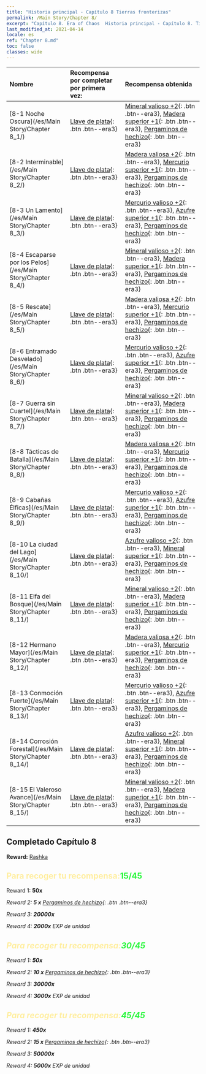 ```yaml
---
title: "Historia principal - Capítulo 8 Tierras fronterizas"
permalink: /Main Story/Chapter 8/
excerpt: "Capítulo 8. Era of Chaos  Historia principal - Capítulo 8. Tierras fronterizas"
last_modified_at: 2021-04-14
locale: es
ref: "Chapter 8.md"
toc: false
classes: wide
---
```


  | Nombre |  Recompensa por completar por primera vez: | Recompensa obtenida |
  |:------------|:------------|:------------| 
  | [8-1 Noche Oscura](/es/Main Story/Chapter 8_1/) | [Llave de plata](/es/Items/con_693/){: .btn .btn--era3} | [Mineral valioso +2](/es/Items/mat_26/){: .btn .btn--era3}, [Madera superior +1](/es/Items/mat_20/){: .btn .btn--era3}, [Pergaminos de hechizo](/es/Items/con_694/){: .btn .btn--era3} |
  | [8-2 Interminable](/es/Main Story/Chapter 8_2/) | [Llave de plata](/es/Items/con_693/){: .btn .btn--era3} | [Madera valiosa +2](/es/Items/mat_27/){: .btn .btn--era3}, [Mercurio superior +1](/es/Items/mat_21/){: .btn .btn--era3}, [Pergaminos de hechizo](/es/Items/con_694/){: .btn .btn--era3} |
  | [8-3 Un Lamento](/es/Main Story/Chapter 8_3/) | [Llave de plata](/es/Items/con_693/){: .btn .btn--era3} | [Mercurio valioso +2](/es/Items/mat_28/){: .btn .btn--era3}, [Azufre superior +1](/es/Items/mat_22/){: .btn .btn--era3}, [Pergaminos de hechizo](/es/Items/con_694/){: .btn .btn--era3} |
  | [8-4 Escaparse por los Pelos](/es/Main Story/Chapter 8_4/) | [Llave de plata](/es/Items/con_693/){: .btn .btn--era3} | [Mineral valioso +2](/es/Items/mat_26/){: .btn .btn--era3}, [Madera superior +1](/es/Items/mat_20/){: .btn .btn--era3}, [Pergaminos de hechizo](/es/Items/con_694/){: .btn .btn--era3} |
  | [8-5 Rescate](/es/Main Story/Chapter 8_5/) | [Llave de plata](/es/Items/con_693/){: .btn .btn--era3} | [Madera valiosa +2](/es/Items/mat_27/){: .btn .btn--era3}, [Mercurio superior +1](/es/Items/mat_21/){: .btn .btn--era3}, [Pergaminos de hechizo](/es/Items/con_694/){: .btn .btn--era3} |
  | [8-6 Entramado Desvelado](/es/Main Story/Chapter 8_6/) | [Llave de plata](/es/Items/con_693/){: .btn .btn--era3} | [Mercurio valioso +2](/es/Items/mat_28/){: .btn .btn--era3}, [Azufre superior +1](/es/Items/mat_22/){: .btn .btn--era3}, [Pergaminos de hechizo](/es/Items/con_694/){: .btn .btn--era3} |
  | [8-7 Guerra sin Cuartel](/es/Main Story/Chapter 8_7/) | [Llave de plata](/es/Items/con_693/){: .btn .btn--era3} | [Mineral valioso +2](/es/Items/mat_26/){: .btn .btn--era3}, [Madera superior +1](/es/Items/mat_20/){: .btn .btn--era3}, [Pergaminos de hechizo](/es/Items/con_694/){: .btn .btn--era3} |
  | [8-8 Tácticas de Batalla](/es/Main Story/Chapter 8_8/) | [Llave de plata](/es/Items/con_693/){: .btn .btn--era3} | [Madera valiosa +2](/es/Items/mat_27/){: .btn .btn--era3}, [Mercurio superior +1](/es/Items/mat_21/){: .btn .btn--era3}, [Pergaminos de hechizo](/es/Items/con_694/){: .btn .btn--era3} |
  | [8-9 Cabañas Élficas](/es/Main Story/Chapter 8_9/) | [Llave de plata](/es/Items/con_693/){: .btn .btn--era3} | [Mercurio valioso +2](/es/Items/mat_28/){: .btn .btn--era3}, [Azufre superior +1](/es/Items/mat_22/){: .btn .btn--era3}, [Pergaminos de hechizo](/es/Items/con_694/){: .btn .btn--era3} |
  | [8-10 La ciudad del Lago](/es/Main Story/Chapter 8_10/) | [Llave de plata](/es/Items/con_693/){: .btn .btn--era3} | [Azufre valioso +2](/es/Items/mat_29/){: .btn .btn--era3}, [Mineral superior +1](/es/Items/mat_19/){: .btn .btn--era3}, [Pergaminos de hechizo](/es/Items/con_694/){: .btn .btn--era3} |
  | [8-11 Elfa del Bosque](/es/Main Story/Chapter 8_11/) | [Llave de plata](/es/Items/con_693/){: .btn .btn--era3} | [Mineral valioso +2](/es/Items/mat_26/){: .btn .btn--era3}, [Madera superior +1](/es/Items/mat_20/){: .btn .btn--era3}, [Pergaminos de hechizo](/es/Items/con_694/){: .btn .btn--era3} |
  | [8-12 Hermano Mayor](/es/Main Story/Chapter 8_12/) | [Llave de plata](/es/Items/con_693/){: .btn .btn--era3} | [Madera valiosa +2](/es/Items/mat_27/){: .btn .btn--era3}, [Mercurio superior +1](/es/Items/mat_21/){: .btn .btn--era3}, [Pergaminos de hechizo](/es/Items/con_694/){: .btn .btn--era3} |
  | [8-13 Conmoción Fuerte](/es/Main Story/Chapter 8_13/) | [Llave de plata](/es/Items/con_693/){: .btn .btn--era3} | [Mercurio valioso +2](/es/Items/mat_28/){: .btn .btn--era3}, [Azufre superior +1](/es/Items/mat_22/){: .btn .btn--era3}, [Pergaminos de hechizo](/es/Items/con_694/){: .btn .btn--era3} |
  | [8-14 Corrosión Forestal](/es/Main Story/Chapter 8_14/) | [Llave de plata](/es/Items/con_693/){: .btn .btn--era3} | [Azufre valioso +2](/es/Items/mat_29/){: .btn .btn--era3}, [Mineral superior +1](/es/Items/mat_19/){: .btn .btn--era3}, [Pergaminos de hechizo](/es/Items/con_694/){: .btn .btn--era3} |
  | [8-15 El Valeroso Avance](/es/Main Story/Chapter 8_15/) | [Llave de plata](/es/Items/con_693/){: .btn .btn--era3} | [Mineral valioso +2](/es/Items/mat_26/){: .btn .btn--era3}, [Madera superior +1](/es/Items/mat_20/){: .btn .btn--era3}, [Pergaminos de hechizo](/es/Items/con_694/){: .btn .btn--era3} |


## Completado Capítulo 8

 **Reward:** [Rashka](/es/heroes/Rashka/)



## <span style="color: #ffeea0">Para recoger tu recompensa:</span><span style="color: #27f73a">15/45</span>

 Reward 1:  **50x** <i class="fas fa-gem"/>

 Reward 2: **5 x** [Pergaminos de hechizo](/es/Items/con_694/){: .btn .btn--era3}

 Reward 3:  **20000x** <i class="fas fa-coins"/>

 Reward 4:  **2000x** EXP de unidad



## <span style="color: #ffeea0">Para recoger tu recompensa:</span><span style="color: #27f73a">30/45</span>

 Reward 1:  **50x** <i class="fas fa-gem"/>

 Reward 2: **10 x** [Pergaminos de hechizo](/es/Items/con_694/){: .btn .btn--era3}

 Reward 3:  **30000x** <i class="fas fa-coins"/>

 Reward 4:  **3000x** EXP de unidad



## <span style="color: #ffeea0">Para recoger tu recompensa:</span><span style="color: #27f73a">45/45</span>

 Reward 1:  **450x** <i class="fas fa-gem"/>

 Reward 2: **15 x** [Pergaminos de hechizo](/es/Items/con_694/){: .btn .btn--era3}

 Reward 3:  **50000x** <i class="fas fa-coins"/>

 Reward 4:  **5000x** EXP de unidad

